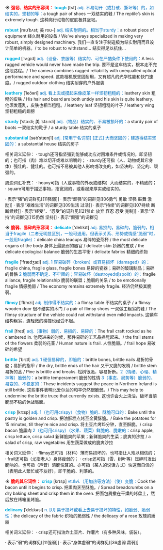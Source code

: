 ☀ <font color="red">**强韧、结实的形容词：**</font>
<font color="sky blue">**tough**</font> [tʌf] 
<font color="#0070c0">adj. 不易切开（或打破、撕坏等）的，如结实的，坚韧的等：</font>a tough pair of shoes 一双结实的鞋 / The reptile’s skin is extremely tough. 这种爬行动物的皮肤极其坚韧。
 
<font color="sky blue">**robust**</font> [rəʊˈbʌst; 美 roʊ-]
<font color="#0070c0">adj. 结实耐用的。相当于sturdy：</font>a robust piece of equipment 经久耐用的设备 / We've always specialized in making very robust, simply designed machinery. 我们一直专注于制造极为结实耐用而且设计简单的机器。/ to be robust to withstand… 结实得足以抗住…                     

<font color="sky blue">**rugged**</font> [ˈrʌgɪd]
<font color="#0070c0">adj.（设备、衣服等）结实的、可在严酷条件下使用的：</font>A less rugged vehicle would never have made the trip. 要不是这车结实，根本走不完这段路程。/ The camera combines rugged reliability with unequalled optical performance and speed. 这款相机既坚固耐用，又有超凡的光学性能和快门速度。/ rugged outdoor clothing 结实耐穿的户外服装           

<font color="sky blue">**leathery**</font> [ˈleðəri]
<font color="#0070c0">adj. 看上去或摸起来像皮革一样坚韧粗糙的：</font>leathery skin 粗糙的皮肤 / His hair and beard are both untidy and his skin is quite leathery. 他须发蓬乱，皮肤也相当粗糙。/ leathery leaf 坚韧粗糙的叶子 / leathery wing 坚韧粗糙的翅膀           

<font color="sky blue">**sturdy**</font> [ˈstɜ:di; 美 ˈstɜ:rdi]
<font color="#0070c0">adj.（物品）结实的、不易被损坏的：</font>a sturdy pair of boots 一双结实的靴子 / a sturdy table 结实的桌子          

<font color="sky blue">**substantial**</font> [səbˈstænʃl]
<font color="#0070c0">adj. [常用于名词前] [正式] 大而坚固的；建造得结实坚固的：</font>a substantial house 结实的房子

相关词义延伸：
· tough还可指坚强到能够成功应对困难条件或情况的，即坚韧的；也可指（肉）难以切开或难以咀嚼的；
· sturdy还可指（人、动物或其它身体）强壮的、健壮的。也可指不易被其他人影响或改变的，如坚决的、坚定的、顽强的。

周边词汇补充：
· heavy可指（人或事物的外表或结构）大而结实的，不精致的；
· square可用于描述事物，指宽阔的，或看起来厚实或结实的。

· 表示“强”的词群见[[11强弱]]
· 表示“顽强”的词群见[[06勇气 勇敢 坚强 鼓舞 激励]]
· 表示“艰难生活”的词群见[[09生活 过活]]
· 表示“持续”的词群见[[07持续 断断续续]]
· 表示“经受”、“忍受”的词群见[[21禁止 放弃 容忍 忍受 克制]]
· 表示“坚持”的词群见[[15仍然 坚持]]
· 表示“倔强”的词群见

☀ <font color="red">**脆弱、易碎的形容词：**</font>
<font color="sky blue">**delicate**</font> ['delɪkɪt] 
<font color="#0070c0">adj. 易损的，易碎的，脆弱的，相当于fragile（二者无明显区别，一般可通用。但表示关系、形势或情感“脆弱”时，一般用fragile）：</font>delicate china teacups 易碎的瓷茶杯 / the most delicate organs of the body 身体上最脆弱的器官 / delicate skin 娇嫩的皮肤 / the delicate ecological balance 脆弱的生态平衡 / delicate fabrics 精细的织物

<font color="sky blue">**fragile**</font> ['frædӡaɪl] 
<font color="#0070c0">adj. 1 容易破碎（broken）或容易损坏（damaged）的：</font>fragile china, fragile glass, fragile bones 易碎的瓷器；易碎的玻璃制品；易碎的骨骼 <font color="#0070c0">2 脆弱而不确定、不牢固的；容易破坏（destroyed或spoilt）的：</font>fragile alliance, fragile relationship 脆弱的联盟；脆弱的关系 / to be emotionally fragile 情感脆弱 / The economy remains extremely fragile. 经济仍然极其脆弱。
           
<font color="sky blue">**flimsy**</font> [ˈflɪmzi]
<font color="#0070c0">adj. 制作得不结实的：</font>a flimsy table 不结实的桌子 / a flimsy wooden door 很不结实的木门 / a pair of flimsy shoes 一双做工粗劣的鞋 / The flimsy structure of the vehicle could not withstand even mild impacts. 这辆车结构粗劣，连轻微的碰撞也经受不起。
           
<font color="sky blue">**frail**</font> [freɪl]
<font color="#0070c0">adj.（事物）弱的、易损的、易碎的：</font>The frail craft rocked as he clambered in. 他爬进来的时候，那件易碎的工艺品摇晃起来。/ the frail stems of the flowers 柔弱的花茎 / Human nature is frail. 人性脆弱。/ frail hope 易破碎的希望
           
<font color="sky blue">**brittle**</font> [ˈbrɪtl]
<font color="#0070c0">adj. 1 硬但易碎的，即脆的：</font>brittle bones, brittle nails 易折的骨骼；易折的指甲 / the dry, brittle ends of the hair 又干又脆的发梢 / brittle stem 易折的茎 / Pine is brittle and breaks. 松树很脆，容易折断。<font color="#0070c0">2（情绪、心理、精神等）脆弱的：</font>a brittle temperament 脆弱的性情 <font color="#0070c0">3（事态、局势等）脆弱的、易变的、不稳定的：</font>These incidents suggest the peace in Northern Ireland is still brittle. 这些事件表明北爱尔兰的和平仍然很脆弱。/ This may help to undermine the brittle truce that currently exists. 这也许会火上浇油，破坏当前脆弱不稳的休战局面。
           
<font color="sky blue">**crisp**</font> [krɪsp]
<font color="#0070c0">adj. 1（也可用crispy）（食物）脆的、酥脆可口的：</font>Bake until the pastry is golden and crisp. 把油酥糕点烤至金黄酥脆。/ Bake the potatoes for 15 minutes, till they're nice and crisp. 将土豆片烤15分钟，直至酥脆。/ crisp bacon 脆熏肉 <font color="#0070c0">2（也可用crispy）（水果、蔬菜）鲜脆的、脆嫩的：</font>crisp apple, crisp lettuce, crisp salad 新鲜脆爽的苹果；新鲜脆爽的生菜；脆爽的沙拉 / a salad of crisp, raw vegetables 用生蔬菜做成的脆爽沙拉

相关词义延伸：
· flimsy还可指（材料）薄而易损坏的。也可指让人难以相信的；
· frail还可指（尤指老人）身体瘦弱的；
· crisp还可指（雪、树叶等）压碎时发出脆响的。也可指（声音）清脆悦耳的。亦可指（某人的说话方式）快速而自信的（表明此人繁忙或不友好），即干脆的、利落的。

☀ <font color="red">**脆的其它词性：**</font>
<font color="sky blue">**crisp**</font> [krɪsp]
<font color="#0070c0">vt.&vi.（用加热等方法）（使）变脆：</font>Cook the bacon until it begins to crisp. 把熏肉烹至酥脆。/ Spread breadcrumbs on a dry baking sheet and crisp them in the oven. 把面包屑撒在干燥的烤盘上，然后放在烤箱里烤脆。
           
<font color="sky blue">**delicacy**</font> [ˈdelɪkəsi]
<font color="#0070c0">n. [U] 易于损坏或看上去易于损坏的特性，如脆弱、脆弱性：</font>the delicacy of the fabric 织物的脆弱性 / the delicacy of a rose 玫瑰的娇丽

相关词义延伸：
· crisp还可指油炸土豆片、炸薯片（有多种风味，袋装）。

· 表示“弱”的词群见[[11强弱]]
· 表示“身体虚弱”的词群见[[36虚弱 羸弱]]

